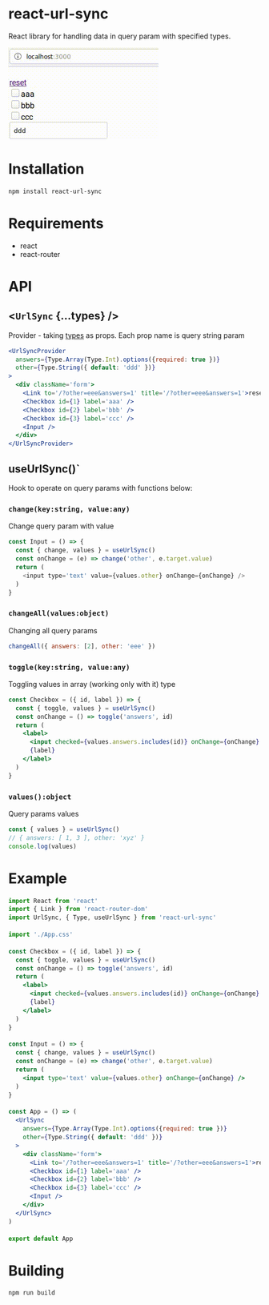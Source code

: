 # react-url-sync
React library for handling data in query param with specified types.

!["Preview"](docs/preview.gif "Example preview")

# Installation

```sh
npm install react-url-sync
```

# Requirements
* react
* react-router

# API

## &lt;`UrlSync` {...types} /&gt;
Provider - taking <a href="https://www.npmjs.com/package/type-casting">types</a> as props. Each prop name is query string param

```jsx
<UrlSyncProvider
  answers={Type.Array(Type.Int).options({required: true })}
  other={Type.String({ default: 'ddd' })}
>
  <div className='form'>
    <Link to='/?other=eee&answers=1' title='/?other=eee&answers=1'>reset</Link>
    <Checkbox id={1} label='aaa' />
    <Checkbox id={2} label='bbb' />
    <Checkbox id={3} label='ccc' />
    <Input />
  </div>
</UrlSyncProvider>
```

## useUrlSync()` 
Hook to operate on query params with functions below:

### `change(key:string, value:any)`

Change query param with value

```js
const Input = () => {
  const { change, values } = useUrlSync()
  const onChange = (e) => change('other', e.target.value)
  return (
    <input type='text' value={values.other} onChange={onChange} />
  )
}
```

### `changeAll(values:object)`

Changing all query params

```jsx
changeAll({ answers: [2], other: 'eee' })
```

### `toggle(key:string, value:any)`  
Toggling values in array (working only with it) type

```jsx
const Checkbox = ({ id, label }) => {
  const { toggle, values } = useUrlSync()
  const onChange = () => toggle('answers', id)
  return (
    <label>
      <input checked={values.answers.includes(id)} onChange={onChange} type='checkbox' />
      {label}
    </label>
  )
}
```

### `values():object`

Query params values

```jsx
const { values } = useUrlSync()
// { answers: [ 1, 3 ], other: 'xyz' }
console.log(values)
```

# Example

```jsx
import React from 'react'
import { Link } from 'react-router-dom'
import UrlSync, { Type, useUrlSync } from 'react-url-sync'

import './App.css'

const Checkbox = ({ id, label }) => {
  const { toggle, values } = useUrlSync()
  const onChange = () => toggle('answers', id)
  return (
    <label>
      <input checked={values.answers.includes(id)} onChange={onChange} type='checkbox' />
      {label}
    </label>
  )
}

const Input = () => {
  const { change, values } = useUrlSync()
  const onChange = (e) => change('other', e.target.value)
  return (
    <input type='text' value={values.other} onChange={onChange} />
  )
}

const App = () => (
  <UrlSync
    answers={Type.Array(Type.Int).options({required: true })}
    other={Type.String({ default: 'ddd' })}
  >
    <div className='form'>
      <Link to='/?other=eee&answers=1' title='/?other=eee&answers=1'>reset</Link>
      <Checkbox id={1} label='aaa' />
      <Checkbox id={2} label='bbb' />
      <Checkbox id={3} label='ccc' />
      <Input />
    </div>
  </UrlSync>
)

export default App
```

# Building
```
npm run build
```
